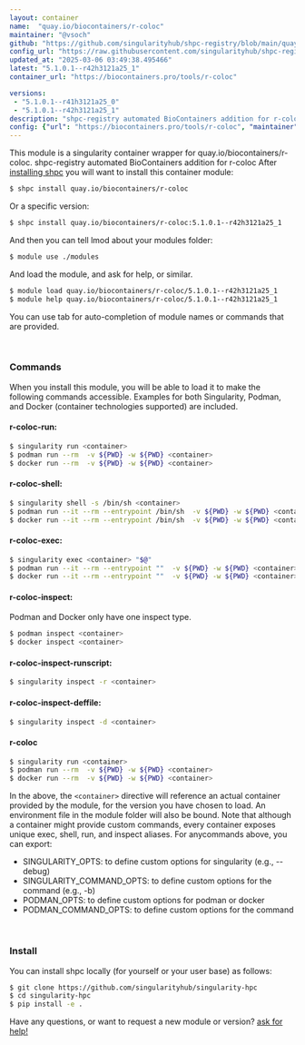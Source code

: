 ```yaml
---
layout: container
name:  "quay.io/biocontainers/r-coloc"
maintainer: "@vsoch"
github: "https://github.com/singularityhub/shpc-registry/blob/main/quay.io/biocontainers/r-coloc/container.yaml"
config_url: "https://raw.githubusercontent.com/singularityhub/shpc-registry/main/quay.io/biocontainers/r-coloc/container.yaml"
updated_at: "2025-03-06 03:49:38.495466"
latest: "5.1.0.1--r42h3121a25_1"
container_url: "https://biocontainers.pro/tools/r-coloc"

versions:
 - "5.1.0.1--r41h3121a25_0"
 - "5.1.0.1--r42h3121a25_1"
description: "shpc-registry automated BioContainers addition for r-coloc"
config: {"url": "https://biocontainers.pro/tools/r-coloc", "maintainer": "@vsoch", "description": "shpc-registry automated BioContainers addition for r-coloc", "latest": {"5.1.0.1--r42h3121a25_1": "sha256:4ed42bea4160cec7d17e70de36aac06c969182312a7e7b6bcd69dbd43d051388"}, "tags": {"5.1.0.1--r41h3121a25_0": "sha256:b918debc1782cd40458208db7e6d7a86d3ed720c8f90c6feb44590abd76db137", "5.1.0.1--r42h3121a25_1": "sha256:4ed42bea4160cec7d17e70de36aac06c969182312a7e7b6bcd69dbd43d051388"}, "docker": "quay.io/biocontainers/r-coloc"}
---
```


This module is a singularity container wrapper for quay.io/biocontainers/r-coloc.
shpc-registry automated BioContainers addition for r-coloc
After [installing shpc](#install) you will want to install this container module:


```bash
$ shpc install quay.io/biocontainers/r-coloc
```

Or a specific version:

```bash
$ shpc install quay.io/biocontainers/r-coloc:5.1.0.1--r42h3121a25_1
```

And then you can tell lmod about your modules folder:

```bash
$ module use ./modules
```

And load the module, and ask for help, or similar.

```bash
$ module load quay.io/biocontainers/r-coloc/5.1.0.1--r42h3121a25_1
$ module help quay.io/biocontainers/r-coloc/5.1.0.1--r42h3121a25_1
```

You can use tab for auto-completion of module names or commands that are provided.

<br>

### Commands

When you install this module, you will be able to load it to make the following commands accessible.
Examples for both Singularity, Podman, and Docker (container technologies supported) are included.

#### r-coloc-run:

```bash
$ singularity run <container>
$ podman run --rm  -v ${PWD} -w ${PWD} <container>
$ docker run --rm  -v ${PWD} -w ${PWD} <container>
```

#### r-coloc-shell:

```bash
$ singularity shell -s /bin/sh <container>
$ podman run --it --rm --entrypoint /bin/sh  -v ${PWD} -w ${PWD} <container>
$ docker run --it --rm --entrypoint /bin/sh  -v ${PWD} -w ${PWD} <container>
```

#### r-coloc-exec:

```bash
$ singularity exec <container> "$@"
$ podman run --it --rm --entrypoint ""  -v ${PWD} -w ${PWD} <container> "$@"
$ docker run --it --rm --entrypoint ""  -v ${PWD} -w ${PWD} <container> "$@"
```

#### r-coloc-inspect:

Podman and Docker only have one inspect type.

```bash
$ podman inspect <container>
$ docker inspect <container>
```

#### r-coloc-inspect-runscript:

```bash
$ singularity inspect -r <container>
```

#### r-coloc-inspect-deffile:

```bash
$ singularity inspect -d <container>
```



#### r-coloc

```bash
$ singularity run <container>
$ podman run --rm  -v ${PWD} -w ${PWD} <container>
$ docker run --rm  -v ${PWD} -w ${PWD} <container>
```


In the above, the `<container>` directive will reference an actual container provided
by the module, for the version you have chosen to load. An environment file in the
module folder will also be bound. Note that although a container
might provide custom commands, every container exposes unique exec, shell, run, and
inspect aliases. For anycommands above, you can export:

 - SINGULARITY_OPTS: to define custom options for singularity (e.g., --debug)
 - SINGULARITY_COMMAND_OPTS: to define custom options for the command (e.g., -b)
 - PODMAN_OPTS: to define custom options for podman or docker
 - PODMAN_COMMAND_OPTS: to define custom options for the command

<br>

### Install

You can install shpc locally (for yourself or your user base) as follows:

```bash
$ git clone https://github.com/singularityhub/singularity-hpc
$ cd singularity-hpc
$ pip install -e .
```

Have any questions, or want to request a new module or version? [ask for help!](https://github.com/singularityhub/singularity-hpc/issues)